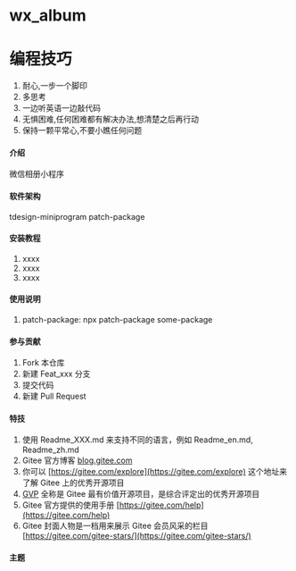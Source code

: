 # wx_album

# 编程技巧
1.  耐心,一步一个脚印
2.  多思考
3.  一边听英语一边敲代码
4.  无惧困难,任何困难都有解决办法,想清楚之后再行动
5.  保持一颗平常心,不要小瞧任何问题

#### 介绍
微信相册小程序

#### 软件架构
tdesign-miniprogram
patch-package

#### 安装教程

1.  xxxx
2.  xxxx
3.  xxxx

#### 使用说明
1.  patch-package:  npx patch-package some-package


#### 参与贡献

1.  Fork 本仓库
2.  新建 Feat_xxx 分支
3.  提交代码
4.  新建 Pull Request


#### 特技

1.  使用 Readme\_XXX.md 来支持不同的语言，例如 Readme\_en.md, Readme\_zh.md
2.  Gitee 官方博客 [blog.gitee.com](https://blog.gitee.com)
3.  你可以 [https://gitee.com/explore](https://gitee.com/explore) 这个地址来了解 Gitee 上的优秀开源项目
4.  [GVP](https://gitee.com/gvp) 全称是 Gitee 最有价值开源项目，是综合评定出的优秀开源项目
5.  Gitee 官方提供的使用手册 [https://gitee.com/help](https://gitee.com/help)
6.  Gitee 封面人物是一档用来展示 Gitee 会员风采的栏目 [https://gitee.com/gitee-stars/](https://gitee.com/gitee-stars/)


#### 主题
